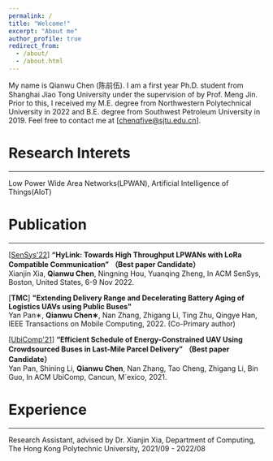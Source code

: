 ```yaml
---
permalink: /
title: "Welcome!"
excerpt: "About me"
author_profile: true
redirect_from: 
  - /about/
  - /about.html
---
```


My name is Qianwu Chen (陈前伍). I am a first year Ph.D. student from Shanghai Jiao Tong University under the supervision of by Prof. Meng Jin. Prior to this, I received my M.E. degree from Northwestern Polytechnical University in 2022 and B.E. degree from Southwest Petroleum University in 2019.
Feel free to contact me at [chenqfive@sjtu.edu.cn].

Research Interets
======
------
Low Power Wide Area Networks(LPWAN), Artificial Intelligence of Things(AIoT)


Publication
======
------
<!--[[MobiCom'23](https://sigmobile.org/mobicom/2023/)] **“XCopy: Boosting Weak Links for Reliable LoRa Communication”** <br/>
Xianjin Xia, **Qianwu Chen**, Ningning Hou, Yuanqing Zheng, In ACM MobiCom, Madrid, Spain, Oct. 2023. <br/>-->

[[SenSys'22](https://sensys.acm.org/2022/)] **“HyLink: Towards High Throughput LPWANs with LoRa Compatible Communication”** **（Best paper Candidate）**<br/>
Xianjin Xia, **Qianwu Chen**, Ningning Hou, Yuanqing Zheng, In ACM SenSys, Boston, United States, 6-9 Nov 2022. <br/>

[**TMC**] **"Extending Delivery Range and Decelerating Battery Aging of Logistics UAVs using Public Buses"** <br/> 
 Yan Pan∗, **Qianwu Chen∗**, Nan Zhang, Zhigang Li, Ting Zhu, Qingye Han, IEEE Transactions on Mobile Computing, 2022. (Co-Primary author) <br/>

[[UbiComp'21](https://www.ubicomp.org/ubicomp2021/)] **“Efficient Schedule of Energy-Constrained UAV Using Crowdsourced Buses in Last-Mile Parcel Delivery”** **（Best paper Candidate）**<br/>
Yan Pan, Shining Li, **Qianwu Chen**, Nan Zhang, Tao Cheng, Zhigang Li, Bin Guo, In ACM UbiComp, Cancun, M´exico, 2021. <br/>


Experience
======
------
Research Assistant, advised by Dr. Xianjin Xia, Department of Computing, The Hong Kong Polytechnic University, 2021/09 - 2022/08 <br/>
